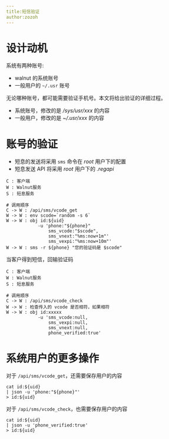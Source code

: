 ```yaml
---
title:短信验证
author:zozoh
---
```


# 设计动机

系统有两种账号:

* walnut 的系统账号
* 一般用户的 `~/.usr` 账号

无论哪种账号，都可能需要验证手机号。本文将给出验证的详细过程。

* 系统账号，修改的是 */sys/usr/xxx* 的内容
* 一般用户，修改的是 *~/.usr/xxx* 的内容

# 账号的验证

* 短息的发送将采用 `sms` 命令在 *root* 用户下的配置
* 短息发送 API 将采用 *root* 用户下的 *.regapi*

```
C : 客户端
W : Walnut服务
S : 短息服务

# 调用顺序
C -> W : /api/sms/vcode_get
W -> W : env scode=`random -s 6`
W -> W : obj id:${uid} 
            -u 'phone:"${phone}"
                sms_vcode:"$scode", 
                sms_vnext:"%ms:now+1m"'
                sms_vexpi:"%ms:now+10m"'
W -> W : sms -r ${phone} "您的验证码是 $scode"
```

当客户得到短信，回输验证码

```
C : 客户端
W : Walnut服务
S : 短息服务

# 调用顺序
C -> W : /api/sms/vcode_check
W -> W : 检查传入的 vcode 是否相符，如果相符
W -> W : obj id:xxxxx  
            -u 'sms_vcode:null,
                sms_vexpi:null,
                sms_vnext:null,
                phone_verified:true'
```

# 系统用户的更多操作

对于 `/api/sms/vcode_get`，还需要保存用户的内容

```
cat id:${uid}
| json -u 'phone:"${phone}"'
> id:${uid}
```

对于 `/api/sms/vcode_check`，也需要保存用户的内容

```
cat id:${uid}
| json -u 'phone_verified:true'
> id:${uid}
```



